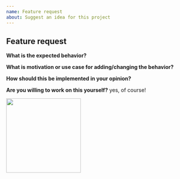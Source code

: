 ```yaml
---
name: Feature request
about: Suggest an idea for this project
---
```


## Feature request
<!-- Check if this feature need to be implemented in a plugin instead -->

**What is the expected behavior?**


**What is motivation or use case for adding/changing the behavior?**


**How should this be implemented in your opinion?**


**Are you willing to work on this yourself?**
yes, of course!

<img src="https://raw.githubusercontent.com/mikeguta/macup/master/assets/up.png" height="200">
